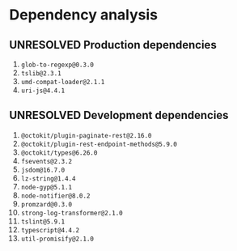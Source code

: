 # Dependency analysis

## UNRESOLVED Production dependencies

1. `glob-to-regexp@0.3.0`
2. `tslib@2.3.1`
3. `umd-compat-loader@2.1.1`
4. `uri-js@4.4.1`

## UNRESOLVED Development dependencies

1. `@octokit/plugin-paginate-rest@2.16.0`
2. `@octokit/plugin-rest-endpoint-methods@5.9.0`
3. `@octokit/types@6.26.0`
4. `fsevents@2.3.2`
5. `jsdom@16.7.0`
6. `lz-string@1.4.4`
7. `node-gyp@5.1.1`
8. `node-notifier@8.0.2`
9. `promzard@0.3.0`
10. `strong-log-transformer@2.1.0`
11. `tslint@5.9.1`
12. `typescript@4.4.2`
13. `util-promisify@2.1.0`
